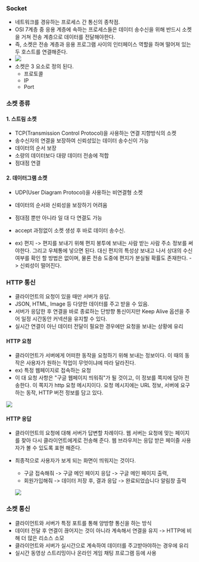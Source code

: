 
### Socket 

- 네트워크를 경유하는 프로세스 간 통신의 종착점.
- OSI 7계층 중 응용 계층에 속하는 프로세스들은 데이터 송수신을 위해 반드시 소켓을 거쳐 전송 계층으로 데이터를 전달해야한다. 
- 즉, 소켓은 전송 계층과 응용 프로그램 사이의 인터페이스 역할을 하며 떨어져 있는 두 호스트를 연결해준다.
- ![](https://velog.velcdn.com/images/newdana01/post/9b90db1e-11f4-4d17-b8f6-331402801d46/image.png)
- 소켓은 3 요소로 정의 된다.
	- 프로토콜
	- IP
	- Port



### 소켓 종류

#### 1. 스트림 소켓
- TCP(Transmission Control Protocol)을 사용하는 연결 지향방식의 소켓
- 송수신자의 연결을 보장하여 신뢰성있는 데이터 송수신이 가능
- 데이터의 순서 보장
- 소량의 데이터보다 대량 데이터 전송에 적합
- 점대점 연결

#### 2. 데이터그램 소켓

- UDP(User Diagram Protocol)을 사용하는 비연결형 소켓

- 데이터의 순서와 신뢰성을 보장하기 어려움

- 점대점 뿐만 아니라 일 대 다 연결도 가능

- accept 과정없이 소켓 생성 후 바로 데이터 송수신.

- ex) 편지 -> 편지를 보내기 위해 편지 봉투에 보내는 사람 받는 사람 주소 정보를 써야한다. 그리고 우체통에 넣으면 된다. 대신 편지의 특성상 보내고 나서 상대의 수신 여부를 확인 할 방법은 없이며, 물론 전송 도중에 편지가 분실될 확률도 존재한다. -> 신뢰성이 떨어진다.


### HTTP 통신

- 클라이언트의 요청이 있을 때만 서버가 응답.
- JSON, HTML, Image 등 다양한 데이터를 주고 받을 수 있음.
- 서버가 응답한 후 연결을 바로 종료하는 단방향 통신이지만 Keep Alive 옵션을 주어 일정 시간동안 커넥션을 유지할 수 있다.
- 실시간 연결이 아닌 데이터 전달이 필요한 경우에만 요청을 보내는 상황에 유리

#### HTTP 요청
- 클라이언트가 서버에게 어떠한 동작을 요청하기 위해 보내는 정보이다. 이 때의 동작은 사용자가 원하는 작업이 무엇이냐에 따라 달라진다. 
- ex) 특정 웹페이지로 접속하는 요청
- 이 대 요청 사항은 "구글 웹페이지 띄워줘"가 될 것이고, 이 정보를 쪽지에 담아 전송한다. 이 쪽지가 http 요청 메시지이다. 요청 메시지에는 URL 정보, 서버에 요구하는 동작, HTTP 버전 정보를 담고 있다.

![](https://mobiinsidecontent.s3.ap-northeast-2.amazonaws.com/kr/wp-content/uploads/2022/09/07185042/%EC%BA%A1%EC%B2%983-1.png)

#### HTTP 응답
 - 클라이언트의 요청에 대해 서버가 답변할 차례이다. 웹 서버는 요청에 맞는 페이지를 찾아 다시 클라이언트에게로 전송해 준다. 웹 브라우저는 응답 받은 페이즐 사용자가 볼 수 있도록 표현 해준다. 
 - 최종적으로 사용자가 보게 되는 화면이 띄워지는 것이다.
	- 구글 접속해줘 -> 구글 메인 페이지 응답 -> 구글 메인 페이지 출력,
	- 회원가입해줘 -> 데이터 저장 후, 결과 응답 -> 완료되었습니다 알림창 출력

	![](https://mobiinsidecontent.s3.ap-northeast-2.amazonaws.com/kr/wp-content/uploads/2022/09/07185520/%EC%BA%A1%EC%B2%987-1.png)

### 소켓 통신

- 클라이언트와 서버가 특정 포트를 통해 양방향 통신을 하는 방식
- 데이터 전달 후 연결이 끊어지는 것이 아니라 계속해서 연결을 유지 -> HTTP에 비해 더 많은 리소스 소모
- 클라이언트와 서버가 실시간으로 계속하여 데이터를 주고받아야하는 경우에 유리
- 실시간 동영상 스트리밍이나 온라인 게임 채팅 프로그램 등에 사용